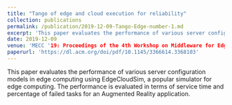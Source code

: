 ```yaml
---
title: "Tango of edge and cloud execution for reliability"
collection: publications
permalink: /publication/2019-12-09-Tango-Edge-number-1.md
excerpt: 'This paper evaluates the performance of various server configuration models in edge computing using EdgeCloudSim, a popular simulator for edge computing. The performance is evaluated in terms of service time and percentage of failed tasks for an Augmented Reality application.'
date: 2019-12-09
venue: 'MECC '19: Proceedings of the 4th Workshop on Middleware for Edge Clouds & Cloudlets'
paperurl: 'https://dl.acm.org/doi/pdf/10.1145/3366614.3368103'
---
```

This paper evaluates the performance of various server configuration models in edge computing using EdgeCloudSim, a popular simulator for edge computing. The performance is evaluated in terms of service time and percentage of failed tasks for an Augmented Reality application.
